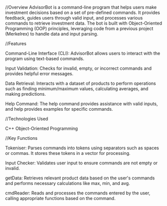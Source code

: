 //Overview
AdvisorBot is a command-line program that helps users make investment decisions 
based on a set of pre-defined commands. It provides feedback, guides users through valid input, 
and processes various commands to retrieve investment data. 
The bot is built with Object-Oriented Programming (OOP) principles, 
leveraging code from a previous project (Merkelrex) to handle data and input parsing.


//Features

Command-Line Interface (CLI): AdvisorBot allows users to interact with the program using text-based commands.

Input Validation: Checks for invalid, empty, or incorrect commands and provides helpful error messages.

Data Retrieval: Interacts with a dataset of products to perform operations 
such as finding minimum/maximum values, calculating averages, and making predictions.

Help Command: The help command provides assistance with valid inputs, 
and help<cmd> provides examples for specific commands.


//Technologies Used

C++
Object-Oriented Programming


//Key Functions

Tokeniser: Parses commands into tokens using separators such as spaces or commas. It stores these tokens in a vector for processing.

Input Checker: Validates user input to ensure commands are not empty or invalid.

getData: Retrieves relevant product data based on the user's commands and performs necessary calculations like max, min, and avg.

cmdReader: Reads and processes the commands entered by the user, calling appropriate functions based on the command.
